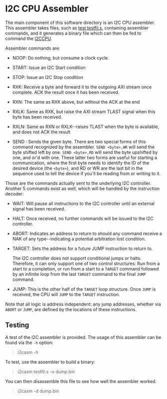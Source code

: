 # I2C CPU Assembler

The main component of this software directory is an I2C CPU assembler.  This
assembler takes files, such as [test testfil.s](testfil.s), containing
assembler commands, and it generates a binary file which can then be fed to
command the [I2CCPU](../rtl/wbi2ccpu.v).

Assembler commands are:

- NOOP: Do nothing, but consume a clock cycle.

- START: Issue an I2C Start condition

- STOP: Issue an I2C Stop condition

- RXK: Receive a byte and forward it to the outgoing AXI stream once complete.
  ACK the result once it has been received.

- RXN: The same as RXK above, but without the ACK at the end

- RXLK: Same as RXK, but raise the AXI stream TLAST signal when this byte has
  been received.

- RXLN: Same as RXN or RXLK--raises TLAST when the byte is available, and does
  not ACK the result

- SEND <byte>: Sends the given byte.  There are two special forms of this
  command recognized by the assembler.  `SEND <byte>,WR` will send the byte
  shifted left by one.  `SEND <byte>,RD` will send the byte upshifted by one,
  and or'd with one.  These latter two forms are useful for starting a
  communication, where the first byte needs to identify the ID of the desired
  device (the `<byte>`), and RD or WR are the last bit in the sequence used
  to tell the device if you'll be reading from or writing to it.

Those are the commands actually sent to the underlying I2C controller.  Another
5 commands exist as well, which will be handled by the instruction decoder:

- WAIT: Will pause all instructions to the I2C controller until an external
  signal has been received.

- HALT: Once received, no further commands will be issued to the I2C controller.

- ABORT: Indicates an address to return to should any command receive a NAK
  of any type--indicating a potential arbitration lost condition.

- TARGET: Sets the address for a future JUMP instruction to return to.

  The I2C controller does not support conditional jumps or halts.  Therefore,
  it can only support one of two control structures: Run from a start to a
  completion, or run from a start to a `TARGET` command followed by an infinite
  loop from the last `TARGET` command to the final `JUMP` command.

- JUMP: This is the other half of the `TARGET` loop structure.  Once `JUMP`
  is received, the CPU will `JUMP` to the `TARGET` instruction.

Note that all logic is address independent: any jump addresses, whether via
`ABORT` or `JUMP`, are defined by the locations of these instructions.

## Testing

A test of the I2C assembler is provided.  The usage of this assembler can be
found via the `-h` option:

> i2casm -h

To test, use the assembler to build a binary:

> i2casm testfil.s -o dump.bin

You can then disassemble this file to see how well the assembler worked.

> i2casm -d dump.bin


